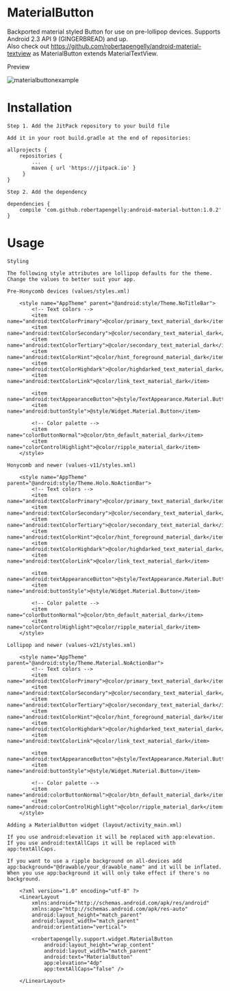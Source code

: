 # MaterialButton

Backported material styled Button for use on pre-lollipop devices. Supports Android 2.3 API 9 (GINGERBREAD) and up.<br />
Also check out https://github.com/robertapengelly/android-material-textview as MaterialButton extends MaterialTextView.

Preview

![materialbuttonexample](https://cloud.githubusercontent.com/assets/5245027/22246905/08f32292-e22f-11e6-9472-9aaf5badbccd.gif)

# Installation

    Step 1. Add the JitPack repository to your build file
    
    Add it in your root build.gradle at the end of repositories:
    
    allprojects {
        repositories {
            ...
            maven { url 'https://jitpack.io' }
         }
    }
    
    Step 2. Add the dependency
    
    dependencies {
        compile 'com.github.robertapengelly:android-material-button:1.0.2'
    }

# Usage

    Styling
    
    The following style attributes are lollipop defaults for the theme. Change the values to better suit your app.
    
    Pre-Honycomb devices (values/styles.xml)
    
        <style name="AppTheme" parent="@android:style/Theme.NoTitleBar">
            <!-- Text colors -->
            <item name="android:textColorPrimary">@color/primary_text_material_dark</item>
            <item name="android:textColorSecondary">@color/secondary_text_material_dark</item>
            <item name="android:textColorTertiary">@color/secondary_text_material_dark</item>
            <item name="android:textColorHint">@color/hint_foreground_material_dark</item>
            <item name="android:textColorHighdark">@color/highdarked_text_material_dark</item>
            <item name="android:textColorLink">@color/link_text_material_dark</item>
            
            <item name="android:textAppearanceButton">@style/TextAppearance.Material.Button</item>
            <item name="android:buttonStyle">@style/Widget.Material.Button</item>
            
            <!-- Color palette -->
            <item name="colorButtonNormal">@color/btn_default_material_dark</item>
            <item name="colorControlHighlight">@color/ripple_material_dark</item>
        </style>
    
    Honycomb and newer (values-v11/styles.xml)
    
        <style name="AppTheme" parent="@android:style/Theme.Holo.NoActionBar">
            <!-- Text colors -->
            <item name="android:textColorPrimary">@color/primary_text_material_dark</item>
            <item name="android:textColorSecondary">@color/secondary_text_material_dark</item>
            <item name="android:textColorTertiary">@color/secondary_text_material_dark</item>
            <item name="android:textColorHint">@color/hint_foreground_material_dark</item>
            <item name="android:textColorHighdark">@color/highdarked_text_material_dark</item>
            <item name="android:textColorLink">@color/link_text_material_dark</item>
            
            <item name="android:textAppearanceButton">@style/TextAppearance.Material.Button</item>
            <item name="android:buttonStyle">@style/Widget.Material.Button</item>
            
            <!-- Color palette -->
            <item name="colorButtonNormal">@color/btn_default_material_dark</item>
            <item name="colorControlHighlight">@color/ripple_material_dark</item>
        </style>
    
    Lollipop and newer (values-v21/styles.xml)
    
        <style name="AppTheme" parent="@android:style/Theme.Material.NoActionBar">
            <!-- Text colors -->
            <item name="android:textColorPrimary">@color/primary_text_material_dark</item>
            <item name="android:textColorSecondary">@color/secondary_text_material_dark</item>
            <item name="android:textColorTertiary">@color/secondary_text_material_dark</item>
            <item name="android:textColorHint">@color/hint_foreground_material_dark</item>
            <item name="android:textColorHighdark">@color/highdarked_text_material_dark</item>
            <item name="android:textColorLink">@color/link_text_material_dark</item>
            
            <item name="android:textAppearanceButton">@style/TextAppearance.Material.Button</item>
            <item name="android:buttonStyle">@style/Widget.Material.Button</item>
            
            <!-- Color palette -->
            <item name="android:colorButtonNormal">@color/btn_default_material_dark</item>
            <item name="android:colorControlHighlight">@color/ripple_material_dark</item>
        </style>
    
    Adding a MaterialButton widget (layout/activity_main.xml)
    
    If you use android:elevation it will be replaced with app:elevation.
    If you use android:textAllCaps it will be replaced with app:textAllCaps.
    
    If you want to use a ripple background on all-devices add app:background="@drawable/your_drawable_name" and it will be inflated.
    When you use app:background it will only take effect if there's no background.
    
        <?xml version="1.0" encoding="utf-8" ?>
        <LinearLayout
            xmlns:android="http://schemas.android.com/apk/res/android"
            xmlns:app="http://schemas.android.com/apk/res-auto"
            android:layout_height="match_parent"
            android:layout_width="match_parent"
            android:orientation="vertical">
            
            <robertapengelly.support.widget.MaterialButton
                android:layout_height="wrap_content"
                android:layout_width="match_parent"
                android:text="MaterialButton"
                app:elevation="4dp"
                app:textAllCaps="false" />
        
        </LinearLayout>
